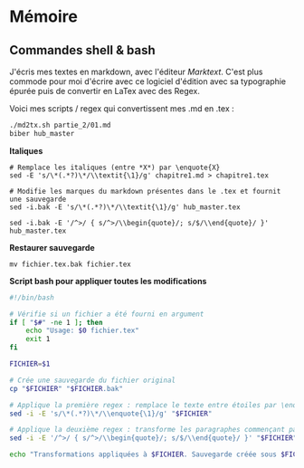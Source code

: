 # Mémoire

## Commandes shell & bash

J'écris mes textes en markdown, avec l'éditeur *Marktext*. C'est plus commode pour moi d'écrire avec ce logiciel d'édition avec sa typographie épurée puis de convertir en LaTex avec des Regex.

Voici mes scripts / regex qui convertissent mes .md en .tex :

```bash
./md2tx.sh partie_2/01.md
biber hub_master

```

**Italiques**

```shell
# Remplace les italiques (entre *X*) par \enquote{X}
sed -E 's/\*(.*?)\*/\\textit{\1}/g' chapitre1.md > chapitre1.tex
```

```shell
# Modifie les marques du markdown présentes dans le .tex et fournit une sauvegarde
sed -i.bak -E 's/\*(.*?)\*/\\textit{\1}/g' hub_master.tex
```

```shell
sed -i.bak -E '/^>/ { s/^>/\\begin{quote}/; s/$/\\end{quote}/ }' hub_master.tex
```

**Restaurer sauvegarde**

```
mv fichier.tex.bak fichier.tex
```

**Script bash pour appliquer toutes les modifications**

```bash
#!/bin/bash

# Vérifie si un fichier a été fourni en argument
if [ "$#" -ne 1 ]; then
    echo "Usage: $0 fichier.tex"
    exit 1
fi

FICHIER=$1

# Crée une sauvegarde du fichier original
cp "$FICHIER" "$FICHIER.bak"

# Applique la première regex : remplace le texte entre étoiles par \enquote{}
sed -i -E 's/\*(.*?)\*/\\enquote{\1}/g' "$FICHIER"

# Applique la deuxième regex : transforme les paragraphes commençant par > en blocs de citation LaTeX
sed -i -E '/^>/ { s/^>/\\begin{quote}/; s/$/\\end{quote}/ }' "$FICHIER"

echo "Transformations appliquées à $FICHIER. Sauvegarde créée sous $FICHIER.bak."
```
